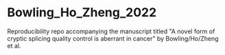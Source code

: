 # Bowling_Ho_Zheng_2022
Reproducibility repo accompanying the manuscript titled "A novel form of cryptic splicing quality control is aberrant in cancer" by Bowling/Ho/Zheng et al.
